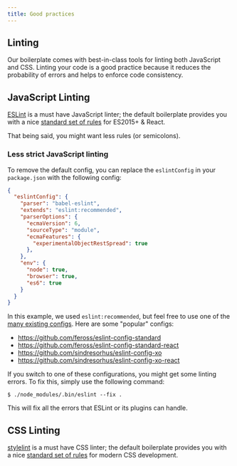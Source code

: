 ```yaml
---
title: Good practices
---
```


## Linting

Our boilerplate comes with best-in-class tools for linting both JavaScript
and CSS. Linting your code is a good practice because it reduces the probability
of errors and helps to enforce code consistency.

## JavaScript Linting

[ESLint](http://eslint.org/) is a must have JavaScript linter; the default
boilerplate provides you with a nice [standard set of rules](https://github.com/MoOx/eslint-config-i-am-meticulous)
for ES2015+ & React.

That being said, you might want less rules (or semicolons).

### Less strict JavaScript linting

To remove the default config, you can replace the ``eslintConfig`` in your
``package.json`` with the following config:

```json
{
  "eslintConfig": {
    "parser": "babel-eslint",
    "extends": "eslint:recommended",
    "parserOptions": {
      "ecmaVersion": 6,
      "sourceType": "module",
      "ecmaFeatures": {
        "experimentalObjectRestSpread": true
      },
    },
    "env": {
      "node": true,
      "browser": true,
      "es6": true
    }
  }
}
```

In this example, we used ``eslint:recommended``, but feel free to use one of the
[many existing configs](https://www.npmjs.com/search?q=eslint-config).
Here are some "popular" configs:

- https://github.com/feross/eslint-config-standard
- https://github.com/feross/eslint-config-standard-react
- https://github.com/sindresorhus/eslint-config-xo
- https://github.com/sindresorhus/eslint-config-xo-react

If you switch to one of these configurations, you might get some linting errors.
To fix this, simply use the following command:

```console
$ ./node_modules/.bin/eslint --fix .
```

This will fix all the errors that ESLint or its plugins can handle.

## CSS Linting

[stylelint](http://stylelint.io/) is a must have CSS linter; the default
boilerplate provides you with a nice [standard set of rules](https://github.com/stylelint/stylelint-config-standard)
for modern CSS development.
